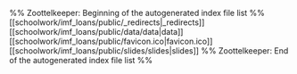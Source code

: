 %% Zoottelkeeper: Beginning of the autogenerated index file list  %%
 [[schoolwork/imf_loans/public/_redirects|_redirects]]
 [[schoolwork/imf_loans/public/data/data|data]]
 [[schoolwork/imf_loans/public/favicon.ico|favicon.ico]]
 [[schoolwork/imf_loans/public/slides/slides|slides]]
%% Zoottelkeeper: End of the autogenerated index file list  %%
